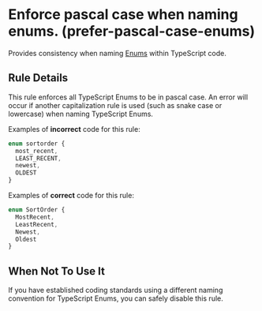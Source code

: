 # Enforce pascal case when naming enums. (prefer-pascal-case-enums)

Provides consistency when naming [Enums](https://www.typescriptlang.org/docs/handbook/enums.html) within TypeScript code.

## Rule Details

This rule enforces all TypeScript Enums to be in pascal case. An error will occur if another capitalization rule is used (such as snake case or lowercase) when naming TypeScript Enums.

Examples of **incorrect** code for this rule:

```ts
enum sortorder {
  most_recent,
  LEAST_RECENT,
  newest,
  OLDEST
}
```

Examples of **correct** code for this rule:

```ts
enum SortOrder {
  MostRecent,
  LeastRecent,
  Newest,
  Oldest
}
```

## When Not To Use It

If you have established coding standards using a different naming convention for TypeScript Enums, you can safely disable this rule.
